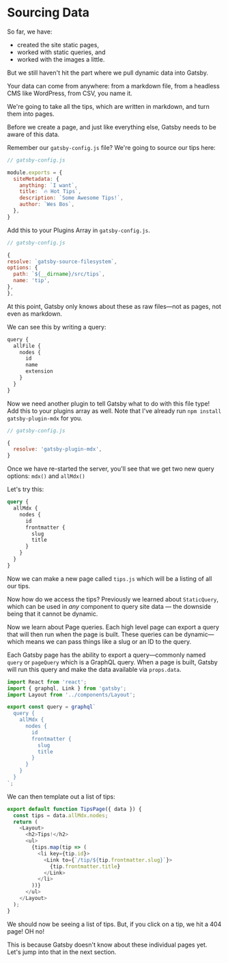 # Sourcing Data

So far, we have:
- created the site static pages,
- worked with static queries, and
- worked with the images a little.

But we still haven't hit the part where we pull dynamic data into Gatsby.

Your data can come from anywhere: from a markdown file, from a headless CMS like WordPress, from CSV, you name it.

We're going to take all the tips, which are written in markdown, and turn them into pages.

Before we create a page, and just like everything else, Gatsby needs to be aware of this data.

Remember our `gatsby-config.js` file? We're going to source our tips here:

```js
// gatsby-config.js

module.exports = {
  siteMetadata: {
    anything: `I want`,
    title: `🔥 Hot Tips`,
    description: `Some Awesome Tips!`,
    author: `Wes Bos`,
  },
}
```

<!-- sourcing data from an API
1. first we need to create some files
  /tips/tip.mdx
1. then we need to tell gatsby to source those files -->
Add this to your Plugins Array in `gatsby-config.js`.
```js
// gatsby-config.js

{
resolve: `gatsby-source-filesystem`,
options: {
  path: `${__dirname}/src/tips`,
  name: 'tip',
},
},
```
At this point, Gatsby only knows about these as raw files&mdash;not as pages, not even as markdown.

We can see this by writing a query:

```js
query {
  allFile {
    nodes {
      id
      name
      extension
    }
  }
}
```

Now we need another plugin to tell Gatsby what to do with this file type! Add this to your plugins array as well. Note that I've already run `npm install gatsby-plugin-mdx` for you.

```js
// gatsby-config.js

{
  resolve: 'gatsby-plugin-mdx',
}
```

Once we have re-started the server, you'll see that we get two new query options: `mdx()` and `allMdx()`

Let's try this:

```graphql
query {
  allMdx {
    nodes {
      id
      frontmatter {
        slug
        title
      }
    }
  }
}
```

Now we can make a new page called `tips.js` which will be a listing of all our tips.

Now how do we access the tips? Previously we learned about `StaticQuery`, which can be used in _any_ component to query site data — the downside being that it cannot be dynamic.

Now we learn about Page queries. Each high level page can export a query that will then run when the page is built. These queries can be dynamic&mdash;which means we can pass things like a slug or an ID to the query.

Each Gatsby page has the ability to export a query&mdash;commonly named `query` or `pageQuery` which is a GraphQL query. When a page is built, Gatsby will run this query and make the data available via `props.data`.


```js
import React from 'react';
import { graphql, Link } from 'gatsby';
import Layout from '../components/Layout';

export const query = graphql`
  query {
    allMdx {
      nodes {
        id
        frontmatter {
          slug
          title
        }
      }
    }
  }
`;
```

We can then template out a list of tips:

```js
export default function TipsPage({ data }) {
  const tips = data.allMdx.nodes;
  return (
    <Layout>
      <h2>Tips!</h2>
      <ul>
        {tips.map(tip => (
          <li key={tip.id}>
            <Link to={`/tip/${tip.frontmatter.slug}`}>
              {tip.frontmatter.title}
            </Link>
          </li>
        ))}
      </ul>
    </Layout>
  );
}
```

We should now be seeing a list of tips. But, if you click on a tip, we hit a 404 page! OH no!

This is because Gatsby doesn't know about these individual pages yet. Let's jump into that in the next section.
